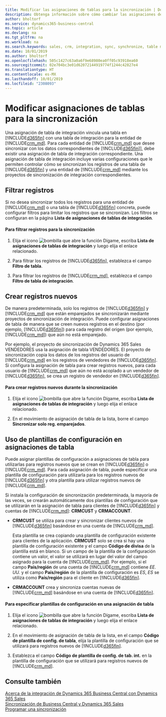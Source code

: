 ```yaml
---
title: Modificar las asignaciones de tablas para la sincronización | Documentos de Microsoft
description: Obtenga información sobre cómo cambiar las asignaciones de tablas que se utilizan al sincronizar datos entre Business Central y Dynamics 365 Sales.
author: bholtorf
ms.service: dynamics365-business-central
ms.topic: article
ms.devlang: na
ms.tgt_pltfrm: na
ms.workload: na
ms.search.keywords: sales, crm, integration, sync, synchronize, table mapping
ms.date: 10/01/2019
ms.author: bholtorf
ms.openlocfilehash: 505c1427c63a0a6f9e68980ea0ff05c93918ea60
ms.sourcegitcommit: 02e704bc3e01d62072144919774f1244c42827e4
ms.translationtype: HT
ms.contentlocale: es-MX
ms.lasthandoff: 10/01/2019
ms.locfileid: "2308093"
---
```

# <a name="modify-table-mappings-for-synchronization"></a>Modificar asignaciones de tablas para la sincronización
Una asignación de tabla de integración vincula una tabla en [!INCLUDE[d365fin](includes/d365fin_md.md)] con una tabla de integración para la entidad de [!INCLUDE[crm_md](includes/crm_md.md)]. Para cada entidad de [!INCLUDE[crm_md](includes/crm_md.md)] que desee sincronizar con los datos correspondientes de [!INCLUDE[d365fin](includes/d365fin_md.md)]], debe existir una asignación de tabla de integración correspondiente. Una asignación de tabla de integración incluye varias configuraciones que le permiten controlar cómo se sincronizan los registros de una tabla de [!INCLUDE[d365fin](includes/d365fin_md.md)] y una entidad de [!INCLUDE[crm_md](includes/crm_md.md)] mediante los proyectos de sincronización de integración correspondientes.  

## <a name="filtering-records"></a>Filtrar registros  
 Si no desea sincronizar todos los registros para una entidad de [!INCLUDE[crm_md](includes/crm_md.md)] o una tabla de [!INCLUDE[d365fin](includes/d365fin_md.md)] concreta, puede configurar filtros para limitar los registros que se sincronizan. Los filtros se configuran en la página **Lista de asignaciones de tablas de integración**.  

#### <a name="to-filter-records-for-synchronization"></a>Para filtrar registros para la sincronización  
1. Elija el icono ![bombilla que abre la función Dígame](media/ui-search/search_small.png "Dígame que desea hacer"), escriba **Lista de asignaciones de tablas de integración** y luego elija el enlace relacionado.

2.  Para filtrar los registros de [!INCLUDE[d365fin](includes/d365fin_md.md)], establezca el campo **Filtro de tabla**.  

3.  Para filtrar los registros de [!INCLUDE[crm_md](includes/crm_md.md)], establezca el campo **Filtro de tabla de integración**.  

## <a name="creating-new-records"></a>Crear registros nuevos  
 De manera predeterminada, solo los registros de [!INCLUDE[d365fin](includes/d365fin_md.md)] y [!INCLUDE[crm_md](includes/crm_md.md)] que están emparejados se sincronizarán mediante proyectos de sincronización de integración. Puede configurar asignaciones de tabla de manera que se creen nuevos registros en el destino (por ejemplo, [!INCLUDE[d365fin](includes/d365fin_md.md)]) para cada registro del origen (por ejemplo, [!INCLUDE[crm_md](includes/crm_md.md)]) que aún no está emparejado.  

 Por ejemplo, el proyecto de sincronización de Dynamics 365 Sales VENDEDORES usa la asignación de tabla VENDEDORES. El proyecto de sincronización copia los datos de los registros del usuario de [!INCLUDE[crm_md](includes/crm_md.md)] en los registros de vendedores de [!INCLUDE[d365fin](includes/d365fin_md.md)]. Si configura la asignación de tabla para crear registros nuevos, para cada usuario de [!INCLUDE[crm_md](includes/crm_md.md)] que aún no está acoplado a un vendedor de [!INCLUDE[d365fin](includes/d365fin_md.md)], se crea un registro de vendedor en [!INCLUDE[d365fin](includes/d365fin_md.md)].  

#### <a name="to-create-new-records-during-synchronization"></a>Para crear registros nuevos durante la sincronización  
1. Elija el icono ![bombilla que abre la función Dígame](media/ui-search/search_small.png "Dígame que desea hacer"), escriba **Lista de asignaciones de tablas de integración** y luego elija el enlace relacionado.

2.  En el movimiento de asignación de tabla de la lista, borre el campo **Sincronizar solo reg. emparejados**.  

## <a name="using-configuration-templates-on-table-mappings"></a>Uso de plantillas de configuración en asignaciones de tabla
Puede asignar plantillas de configuración a asignaciones de tabla para utilizarlas para registros nuevos que se crean en [!INCLUDE[d365fin](includes/d365fin_md.md)] o [!INCLUDE[crm_md](includes/crm_md.md)]. Para cada asignación de tabla, puede especificar una plantilla de configuración para utilizarla para los registros nuevos de [!INCLUDE[d365fin](includes/d365fin_md.md)] y otra plantilla para utilizar registros nuevos de [!INCLUDE[crm_md](includes/crm_md.md)].  

Si instala la configuración de sincronización predeterminada, la mayoría de las veces, se crearán automáticamente dos plantillas de configuración que se utilizarán en la asignación de tabla para clientes de [!INCLUDE[d365fin](includes/d365fin_md.md)] y cuentas de [!INCLUDE[crm_md](includes/crm_md.md)]: **CRMCUST** y **CRMACCOUNT**.  

-   **CRMCUST** se utiliza para crear y sincronizar clientes nuevos de [!INCLUDE[d365fin](includes/d365fin_md.md)] basándose en una cuenta de [!INCLUDE[crm_md](includes/crm_md.md)].  

     Esta plantilla se crea copiando una plantilla de configuración existente para clientes de la aplicación. **CRMCUST** solo se crea si hay una plantilla de configuración existente y el campo **Código de divisa** de la plantilla está en blanco. Si un campo de la plantilla de la configuración contiene un valor, el valor se utilizará en lugar del valor del campo asignado para la cuenta de [!INCLUDE[crm_md](includes/crm_md.md)]. Por ejemplo, si el campo **País/región** de una cuenta de [!INCLUDE[crm_md](includes/crm_md.md)] contiene *EE. UU.* y el campo **País/región** de la plantilla de configuración es *ES*, *ES* se utiliza como **País/región** para el cliente en [!INCLUDE[d365fin](includes/d365fin_md.md)].  

-   **CRMACCOUNT** crea y sincroniza cuentas nuevas de [!INCLUDE[crm_md](includes/crm_md.md)] basándose en una cuenta de [!INCLUDE[d365fin](includes/d365fin_md.md)].  

#### <a name="to-specify-configuration-templates-on-a-table-mapping"></a>Para especificar plantillas de configuración en una asignación de tabla  
1. Elija el icono ![bombilla que abre la función Dígame](media/ui-search/search_small.png "Dígame que desea hacer"), escriba **Lista de asignaciones de tablas de integración** y luego elija el enlace relacionado.

2.  En el movimiento de asignación de tabla de la lista, en el campo **Código de plantilla de config. de tabla**, elija la plantilla de configuración que se utilizará para registros nuevos de [!INCLUDE[d365fin](includes/d365fin_md.md)].  

3.  Establezca el campo **Código de plantilla de config. de tab. int.** en la plantilla de configuración que se utilizará para registros nuevos de [!INCLUDE[crm_md](includes/crm_md.md)].

## <a name="see-also"></a>Consulte también  
[Acerca de la integración de Dynamics 365 Business Central con Dynamics 365 Sales](admin-prepare-dynamics-365-for-sales-for-integration.md )   
[Sincronización de Business Central y Dynamics 365 Sales](admin-synchronizing-business-central-and-sales.md)   
[Programar una sincronización](admin-scheduled-synchronization-using-the-synchronization-job-queue-entries.md)  

